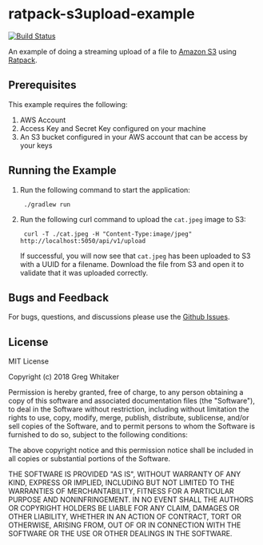 # ratpack-s3upload-example
[![Build Status](https://travis-ci.org/gregwhitaker/ratpack-s3upload-example.svg?branch=master)](https://travis-ci.org/gregwhitaker/ratpack-s3upload-example)

An example of doing a streaming upload of a file to [Amazon S3](https://aws.amazon.com/s3/) using [Ratpack](https://ratpack.io).

## Prerequisites
This example requires the following:

1. AWS Account
2. Access Key and Secret Key configured on your machine
3. An S3 bucket configured in your AWS account that can be access by your keys

## Running the Example

1. Run the following command to start the application:

        ./gradlew run

2. Run the following curl command to upload the `cat.jpeg` image to S3:

        curl -T ./cat.jpeg -H "Content-Type:image/jpeg" http://localhost:5050/api/v1/upload
        
    If successful, you will now see that `cat.jpeg` has been uploaded to S3 with a UUID for a filename. Download the file from S3 and
    open it to validate that it was uploaded correctly.

## Bugs and Feedback
For bugs, questions, and discussions please use the [Github Issues](https://github.com/gregwhitaker/ratpack-s3upload-example/issues).

## License
MIT License

Copyright (c) 2018 Greg Whitaker

Permission is hereby granted, free of charge, to any person obtaining a copy
of this software and associated documentation files (the "Software"), to deal
in the Software without restriction, including without limitation the rights
to use, copy, modify, merge, publish, distribute, sublicense, and/or sell
copies of the Software, and to permit persons to whom the Software is
furnished to do so, subject to the following conditions:

The above copyright notice and this permission notice shall be included in all
copies or substantial portions of the Software.

THE SOFTWARE IS PROVIDED "AS IS", WITHOUT WARRANTY OF ANY KIND, EXPRESS OR
IMPLIED, INCLUDING BUT NOT LIMITED TO THE WARRANTIES OF MERCHANTABILITY,
FITNESS FOR A PARTICULAR PURPOSE AND NONINFRINGEMENT. IN NO EVENT SHALL THE
AUTHORS OR COPYRIGHT HOLDERS BE LIABLE FOR ANY CLAIM, DAMAGES OR OTHER
LIABILITY, WHETHER IN AN ACTION OF CONTRACT, TORT OR OTHERWISE, ARISING FROM,
OUT OF OR IN CONNECTION WITH THE SOFTWARE OR THE USE OR OTHER DEALINGS IN THE
SOFTWARE.